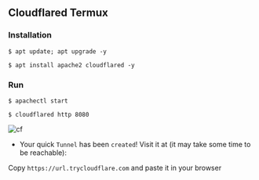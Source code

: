## Cloudflared Termux

### Installation
```
$ apt update; apt upgrade -y
```
```
$ apt install apache2 cloudflared -y
```

### Run
``` 
$ apachectl start
```
```
$ cloudflared http 8080
```

![cf](https://i.ibb.co/D93Kcmm/cloudflared.jpg)

* Your quick `Tunnel` has been `created`! Visit it at (it may take some time to be reachable):

Copy `https://url.trycloudflare.com` and paste it in your browser
